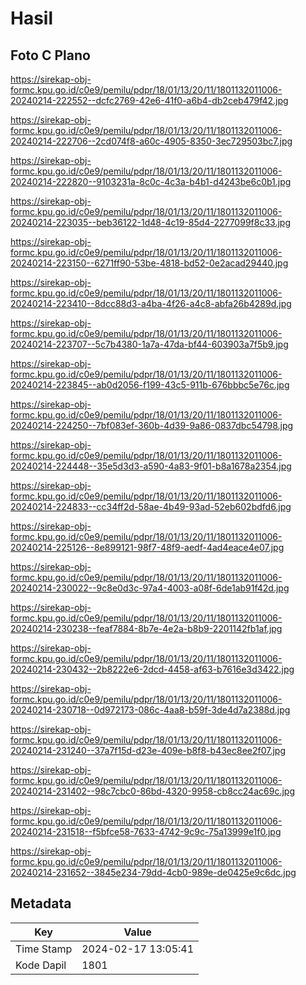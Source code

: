 # Hasil

## Foto C Plano

https://sirekap-obj-formc.kpu.go.id/c0e9/pemilu/pdpr/18/01/13/20/11/1801132011006-20240214-222552--dcfc2769-42e6-41f0-a6b4-db2ceb479f42.jpg

https://sirekap-obj-formc.kpu.go.id/c0e9/pemilu/pdpr/18/01/13/20/11/1801132011006-20240214-222706--2cd074f8-a60c-4905-8350-3ec729503bc7.jpg

https://sirekap-obj-formc.kpu.go.id/c0e9/pemilu/pdpr/18/01/13/20/11/1801132011006-20240214-222820--9103231a-8c0c-4c3a-b4b1-d4243be6c0b1.jpg

https://sirekap-obj-formc.kpu.go.id/c0e9/pemilu/pdpr/18/01/13/20/11/1801132011006-20240214-223035--beb36122-1d48-4c19-85d4-2277099f8c33.jpg

https://sirekap-obj-formc.kpu.go.id/c0e9/pemilu/pdpr/18/01/13/20/11/1801132011006-20240214-223150--6271ff90-53be-4818-bd52-0e2acad29440.jpg

https://sirekap-obj-formc.kpu.go.id/c0e9/pemilu/pdpr/18/01/13/20/11/1801132011006-20240214-223410--8dcc88d3-a4ba-4f26-a4c8-abfa26b4289d.jpg

https://sirekap-obj-formc.kpu.go.id/c0e9/pemilu/pdpr/18/01/13/20/11/1801132011006-20240214-223707--5c7b4380-1a7a-47da-bf44-603903a7f5b9.jpg

https://sirekap-obj-formc.kpu.go.id/c0e9/pemilu/pdpr/18/01/13/20/11/1801132011006-20240214-223845--ab0d2056-f199-43c5-911b-676bbbc5e76c.jpg

https://sirekap-obj-formc.kpu.go.id/c0e9/pemilu/pdpr/18/01/13/20/11/1801132011006-20240214-224250--7bf083ef-360b-4d39-9a86-0837dbc54798.jpg

https://sirekap-obj-formc.kpu.go.id/c0e9/pemilu/pdpr/18/01/13/20/11/1801132011006-20240214-224448--35e5d3d3-a590-4a83-9f01-b8a1678a2354.jpg

https://sirekap-obj-formc.kpu.go.id/c0e9/pemilu/pdpr/18/01/13/20/11/1801132011006-20240214-224833--cc34ff2d-58ae-4b49-93ad-52eb602bdfd6.jpg

https://sirekap-obj-formc.kpu.go.id/c0e9/pemilu/pdpr/18/01/13/20/11/1801132011006-20240214-225126--8e899121-98f7-48f9-aedf-4ad4eace4e07.jpg

https://sirekap-obj-formc.kpu.go.id/c0e9/pemilu/pdpr/18/01/13/20/11/1801132011006-20240214-230022--9c8e0d3c-97a4-4003-a08f-6de1ab91f42d.jpg

https://sirekap-obj-formc.kpu.go.id/c0e9/pemilu/pdpr/18/01/13/20/11/1801132011006-20240214-230238--feaf7884-8b7e-4e2a-b8b9-2201142fb1af.jpg

https://sirekap-obj-formc.kpu.go.id/c0e9/pemilu/pdpr/18/01/13/20/11/1801132011006-20240214-230432--2b8222e6-2dcd-4458-af63-b7616e3d3422.jpg

https://sirekap-obj-formc.kpu.go.id/c0e9/pemilu/pdpr/18/01/13/20/11/1801132011006-20240214-230718--0d972173-086c-4aa8-b59f-3de4d7a2388d.jpg

https://sirekap-obj-formc.kpu.go.id/c0e9/pemilu/pdpr/18/01/13/20/11/1801132011006-20240214-231240--37a7f15d-d23e-409e-b8f8-b43ec8ee2f07.jpg

https://sirekap-obj-formc.kpu.go.id/c0e9/pemilu/pdpr/18/01/13/20/11/1801132011006-20240214-231402--98c7cbc0-86bd-4320-9958-cb8cc24ac69c.jpg

https://sirekap-obj-formc.kpu.go.id/c0e9/pemilu/pdpr/18/01/13/20/11/1801132011006-20240214-231518--f5bfce58-7633-4742-9c9c-75a13999e1f0.jpg

https://sirekap-obj-formc.kpu.go.id/c0e9/pemilu/pdpr/18/01/13/20/11/1801132011006-20240214-231652--3845e234-79dd-4cb0-989e-de0425e9c6dc.jpg


## Metadata

| Key        | Value               |
| ---------- | ------------------- |
| Time Stamp | 2024-02-17 13:05:41 |
| Kode Dapil | 1801                |



